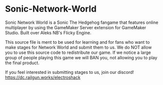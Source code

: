 # Sonic-Network-World
Sonic Network World is a Sonic The Hedgehog fangame that features online multiplayer by using the GameMaker Server extension for GameMaker Studio. 
Built over Aleks NB's Flicky Engine.

This source file is ment to be used for learning and for fans who want to make stages for Network World and submit them to us.
We do NOT allow you to use this source code to redistribute our game. If we notice a large group of people playing this game we will BAN you, not allowing you to play the final product.

If you feel interested in submitting stages to us, join our discord!
https://dc.railgun.works/electroshack
